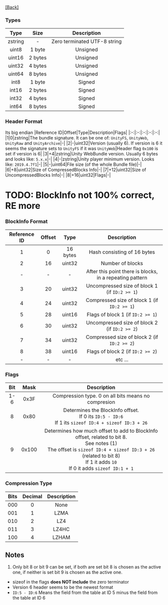 [[Back]](../README.md)

### Types
|Type|Size|Description|
|:-:|:-:|:-:|
|zstring|-|Zero terminated UTF-8 string|
|uint8|1 byte|Unsigned|
|uint16|2 bytes|Unsigned|
|uint32|4 bytes|Unsigned|
|uint64|8 bytes|Unsigned|
|int8|1 byte|Signed|
|int16|2 bytes|Signed|
|int32|4 bytes|Signed|
|int64|8 bytes|Signed|

### Header Format
Its big endian
|Reference ID|Offset|Type|Description|Flags|
|:-:|:-:|:-:|:-:|:-:|
|1|0|zstring|The bundle signature. It can be one of: `UnityFS`, `UnityWeb`, `UnityRaw` and `UnityArchive`|-|
|2|-|uint32|Version (usually 6). If version is 6 it seems the signature sets to `UnityFS` if it was `UnityWeb`|Header flag `0x100` is set if version is 6|
|3|+4|zstring|Unity WebBundle version. Usually 6 bytes and looks like: `5.x.x`|-|
|4|-|zstring|Unity player minimum version. Looks like: `2019.4.7f1`|-|
|5|-|uint64|File size (of the whole Bundle file)|-|
|6|+8|uint32|Size of CompressedBlocks Info|-|
|7|+12|uint32|Size of UncompressedBlocks Info|-|
|8|+16|uint32|Flags|-|

# TODO: BlockInfo not 100% correct, RE more
### BlockInfo Format
|Reference ID|Offset|Type|Description|
|:-:|:-:|:-:|:-:|
|1|0|16 bytes|Hash consisting of 16 bytes|
|2|16|uint32|Number of blocks|
|-|-|-|After this point there is blocks, in a repeating pattern|
|3|20|uint32|Uncompressed size of block 1 (if `ID:2 >= 1`)|
|4|24|uint32|Compressed size of block 1 (if `ID:2 >= 1`)|
|5|28|uint16|Flags of block 1 (if `ID:2 >= 1`)|
|6|30|uint32|Uncompressed size of block 2 (if `ID:2 >= 2`)|
|7|34|uint32|Compressed size of block 2 (if `ID:2 >= 2`)|
|8|38|uint16|Flags of block 2 (if `ID:2 >= 2`)|
|-|-|-|etc ...|

### Flags
|Bit|Mask|Description|
|:-:|:-:|:-:|
|1-6|0x3F|Compression type. 0 on all bits means no compresion|
|8|0x80|Determines the BlockInfo offset.<br>If 0 its `ID:5 - ID:6`<br>If 1 its `sizeof ID:4 + sizeof ID:3 + 26`|
|9|0x100|Determines how much offset to add to BlockInfo offset, related to bit 8.<br>See notes (1)<br>The offset is `sizeof ID:4 + sizeof ID:3 + 26` (related to bit 8)<br>If 1 it adds `10`<br>If 0 it adds `sizeof ID:1 + 1`

### Compression Type
|Bits|Decimal|Description|
|:-:|:-:|:-:|
|000|0|None|
|001|1|LZMA|
|010|2|LZ4|
|011|3|LZ4HC|
|100|4|LZHAM|

## Notes
1. Only bit 8 or bit 9 can be set, if both are set bit 8 is chosen as the active one, if neither is set bit 9 is chosen as the active one.

* sizeof in the flags **does NOT include** the zero terminator
* Version 6 header seems to be the newest format
* `ID:5 - ID:6` Means the field from the table at ID 5 minus the field from the table at ID 6